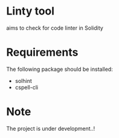 # Linty tool

aims to check for code linter in Solidity

# Requirements
The following package should be installed:
- solhint
- cspell-cli

# Note

The project is under development..!
